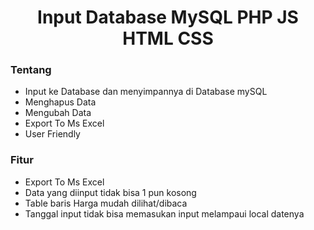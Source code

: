 <h1 align="center"> Input Database MySQL PHP JS HTML CSS</h1>

<h3> Tentang</h3>

- Input ke Database dan menyimpannya di Database mySQL
- Menghapus Data
- Mengubah Data
- Export To Ms Excel 
- User Friendly

### **Fitur**
- Export To Ms Excel
- Data yang diinput tidak bisa 1 pun kosong
- Table baris Harga mudah dilihat/dibaca
- Tanggal input tidak bisa memasukan input melampaui local datenya
